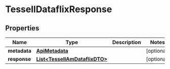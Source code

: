 

# TessellDataflixResponse


## Properties

Name | Type | Description | Notes
------------ | ------------- | ------------- | -------------
**metadata** | [**ApiMetadata**](ApiMetadata.md) |  |  [optional]
**response** | [**List&lt;TessellAmDataflixDTO&gt;**](TessellAmDataflixDTO.md) |  |  [optional]



